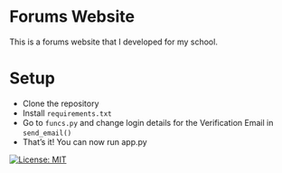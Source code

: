 # Forums Website

This is a forums website that I developed for my school.

# Setup

- Clone the repository
- Install `requirements.txt`
- Go to `funcs.py` and change login details for the Verification Email in `send_email()`
- That’s it! You can now run app.py


[![License: MIT](https://img.shields.io/badge/License-MIT-yellow.svg)](https://opensource.org/licenses/MIT)